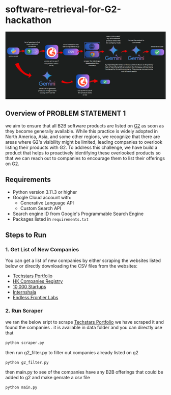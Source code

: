 # software-retrieval-for-G2-hackathon
![Image Alt text](/architecture.png "Architecture")

## Overview of PROBLEM STATEMENT 1
we aim to ensure that all B2B software products are listed on  [G2](https://www.g2.com/)  as soon as they become generally available. While this practice is widely adopted in North America, Asia, and some other regions, we recognize that there are areas where G2's visibility might be limited, leading companies to overlook listing their products with G2.
To address this challenge, we have build a product that helps to proactively identifying these overlooked products so that we can reach out to companies to encourage them to list their offerings on G2.


## Requirements

- Python version 3.11.3 or higher
- Google Cloud account with:
  - Generative Language API
  - Custom Search API
- Search engine ID from Google's Programmable Search Engine
- Packages listed in `requirements.txt`

## Steps to Run

### 1. Get List of New Companies

You can get a list of new companies by either scraping the websites listed below or directly downloading the CSV files from the websites:

- [Techstars Portfolio](https://www.techstars.com/portfolio)
- [HK Companies Registry](https://data.gov.hk/en-data/dataset/hk-cr-crdata-list-newly-registered-companies-2324)
- [10,000 Startups](https://10000startups.com/our-startups)
- [Internshala](https://internshala.com/internships/matching-preferences/)
- [Endless Frontier Labs](https://endlessfrontierlabs.com/startups/)

### 2. Run Scraper

we ran the below sript to scrape [Techstars Portfolio](https://www.techstars.com/portfolio) 
we have scraped it and found the companies  . it is available in  data folder and you can directly use that 
```bash
python scraper.py
```

then run g2_filter.py to filter out companies already listed on g2 
```bash
python g2_filter.py
```


then main.py to see of the companies have any B2B offerings that could be added to g2 and make genrate a csv file
```bash
python main.py
```


